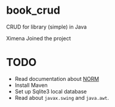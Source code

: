 # book_crud
CRUD for library (simple) in Java

Ximena Joined the project

# TODO
- Read documentation about  [NORM](https://github.com/dieselpoint/norm)
- Install Maven 
- Set up Sqlite3 local database
- Read about `javax.swing` and `java.awt`.
